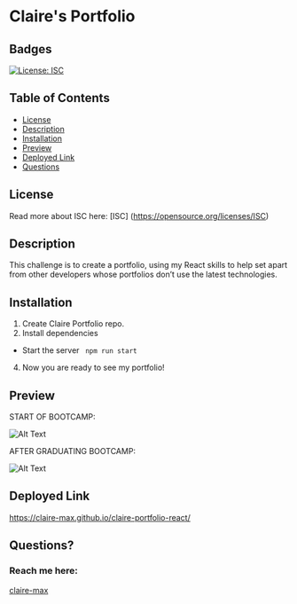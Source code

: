 # Claire's Portfolio

## Badges
  [![License: ISC](https://img.shields.io/badge/License-ISC-blue.svg)](https://opensource.org/licenses/ISC)

  ## Table of Contents
  * [License](#license)
  * [Description](#description)
  * [Installation](#installation)
  * [Preview](#preview)
  * [Deployed Link](#deployedlink)
  * [Questions](#questions)

  ## License
  Read more about ISC here:
  [ISC] (https://opensource.org/licenses/ISC)

  ## Description
This challenge is to create a portfolio, using my React skills to help set apart from other developers whose portfolios don’t use the latest technologies.


  ## Installation
  1. Create Claire Portfolio repo.
  2. Install dependencies 
  * Start the server
  ``` npm run start```
  4. Now you are ready to see my portfolio!

  ## Preview
  START OF BOOTCAMP:

  ![Alt Text](./src/assets/img/Startbootcamp.png)

  
  AFTER GRADUATING BOOTCAMP:
   
  ![Alt Text](./src/assets/img/Screenshot.png)

  ## Deployed Link 
 https://claire-max.github.io/claire-portfolio-react/

  ## Questions?
  ### Reach me here: 
  [claire-max](https://github.com/claire-max)  